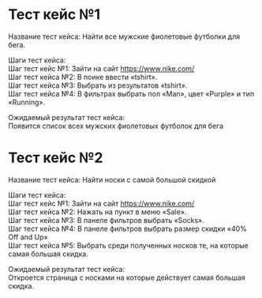 # Тест кейс №1
Название тест кейса:  Найти все мужские фиолетовые футболки для бега.

Шаги тест кейса:  
Шаг тест кейс №1: Зайти на сайт https://www.nike.com/  
Шаг тест кейса №2: В поике ввести «tshirt».  
Шаг тест кейса №3: Выбрать из результатов «tshirt».  
Шаг тест кейса №4: В фильтрах выбрать пол «Man», цвет «Purple» и тип «Running».  

Ожидаемый результат тест кейса:  
Появится список всех мужских фиолетовых футболок для бега

# Тест кейс №2
Название тест кейса:  Найти носки с самой большой скидкой

Шаги тест кейса:  
Шаг тест кейс №1: Зайти на сайт https://www.nike.com/   
Шаг тест кейса №2: Нажать на пункт в меню «Sale».  
Шаг тест кейса №3: В панеле фильтров выбрать «Socks».  
Шаг тест кейса №4: В панеле фильтров выбрать размер скидки «40% Off and Up»  
Шаг тест кейса №5: Выбрать среди полученных носков те, на которые самая большая скидка.  

Ожидаемый результат тест кейса:  
Откроется страница с носками на которые действует самая большая скидка.  

